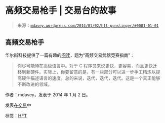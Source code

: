 <!--yml

分类：未分类

日期：2024 年 5 月 18 日，05:55:44

-->

# 高频交易枪手 | 交易台的故事

> 来源：[`mdavey.wordpress.com/2014/01/02/hft-gunslinger/#0001-01-01`](https://mdavey.wordpress.com/2014/01/02/hft-gunslinger/#0001-01-01)

## 高频交易枪手

华尔街科技提供了一篇有趣的[阅读](http://www.wallstreetandtech.com/trading-technology/a-guide-to-the-hft-arms-race/240165050)，题为“高频交易武器竞赛指南”：

> 你尽可能待在高级语言中。对于 C 程序员来说更快，更容易，而且更快迁移到新硬件。实际上，你要留意的是，有一些部分可以进一步手工精炼以提高硬件描述语言的速度。总的来说，迭代，迭代，迭代。这是一个真正能够不断改进的领域。

作者：mdavey，发表于 2014 年 1 月 2 日。

发表在[交易](https://mdavey.wordpress.com/category/trading/)中

标签：[HFT](https://mdavey.wordpress.com/tag/hft/)

